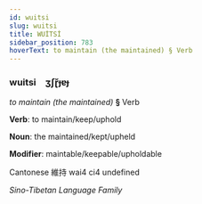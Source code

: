 ```yaml
---
id: wuitsi
slug: wuitsi
title: WUİTSİ
sidebar_position: 783
hoverText: to maintain (the maintained) § Verb
---
```


### wuitsi&emsp;<span kind="abugida">ʒʃɽ̆ɟɐɟ</span>

*to maintain (the maintained)* **§** Verb

**Verb**: to maintain/keep/uphold

**Noun**: the maintained/kept/upheld

**Modifier**: maintable/keepable/upholdable

Cantonese 維持 wai4 ci4 undefined

*Sino-Tibetan Language Family*